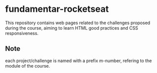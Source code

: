# fundamentar-rocketseat

This repository contains web pages related to the challenges proposed during the course, aiming to learn HTML good practices and CSS responsiveness.

## Note

each project/challenge is named with a prefix m-number, refering to the module of the course.
